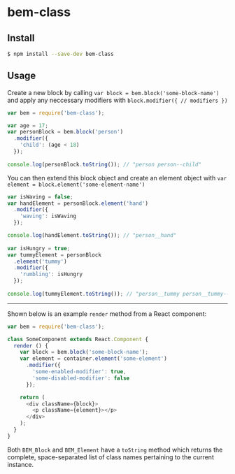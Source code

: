 # bem-class

## Install

```sh
$ npm install --save-dev bem-class
```

## Usage

Create a new block by calling `var block = bem.block('some-block-name')` and apply any neccessary modifiers with `block.modifier({ // modifiers })`

```js
var bem = require('bem-class');

var age = 17;
var personBlock = bem.block('person')
  .modifier({
    'child': (age < 18)
  });
  
console.log(personBlock.toString()); // "person person--child"
```

You can then extend this block object and create an element object with `var element = block.element('some-element-name')`

```js
var isWaving = false;
var handElement = personBlock.element('hand')
  .modifier({
    'waving': isWaving
  });

console.log(handElement.toString()); // "person__hand"
  
var isHungry = true;
var tummyElement = personBlock
  .element('tummy')
  .modifier({
    'rumbling': isHungry
  });
  
console.log(tummyElement.toString()); // "person__tummy person__tummy--rumbling"
```

---

Shown below is an example `render` method from a React component:

```js
var bem = require('bem-class');

class SomeComponent extends React.Component {
  render () {
    var block = bem.block('some-block-name');
    var element = container.element('some-element')
      .modifier({
        'some-enabled-modifier': true,
        'some-disabled-modifier': false
      });

    return (
      <div className={block}>
        <p className={element}></p>
      </div>
    );
  }
}
```

Both `BEM_Block` and `BEM_Element` have a `toString` method which returns the complete, space-separated list of class names pertaining to the current instance.